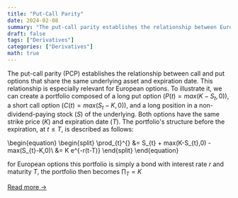 ```yaml
---
title: "Put-Call Parity"
date: 2024-02-08
summary: "The put-call parity establishes the relationship between European call and put options with the same strike price and expiration date, demonstrating how a portfolio of options and the underlying asset can replicate a risk-free bond."
draft: false
tags: ["Derivatives"]
categories: ["Derivatives"]
math: true
---
```


The put-call parity (PCP) establishes the relationship between call and put options that share the same underlying asset and expiration date. This relationship is especially relevant for European options. To illustrate it, we can create a portfolio composed of a long put option ($P(t)=max(K-S_{t},0)$), a short call option ($C(t)=max(S_{t}-K,0)$), and a long position in a non-dividend-paying stock ($S$) of the underlying. Both options have the same strike price ($K$) and expiration date ($T$). The portfolio's structure before the expiration, at $t \leq T$, is described as follows:


\begin{equation}
\begin{split}
\prod_{t}^{} &= S_{t} + max(K-S_{t},0) - max(S_{t}-K,0)\\
&= K e^{-r(t-T)}
\end{split}
\end{equation}


for European options this portfolio is simply a bond with interest rate $r$ and maturity $T$, the portfolio then becomes $\prod_{T} = K$

[Read more →](https://github.com/SboneloMdluli/Financial-Engineering-Forum-Posts/blob/master/put_call_parity.ipynb)
